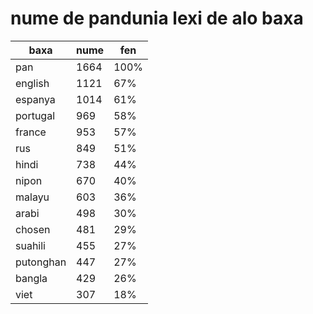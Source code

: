 # nume de pandunia lexi de alo baxa

| baxa  | nume  | fen |
|-------|-------|-----|
| pan | 1664 | 100% |
| english | 1121 | 67% |
| espanya | 1014 | 61% |
| portugal | 969 | 58% |
| france | 953 | 57% |
| rus | 849 | 51% |
| hindi | 738 | 44% |
| nipon | 670 | 40% |
| malayu | 603 | 36% |
| arabi | 498 | 30% |
| chosen | 481 | 29% |
| suahili | 455 | 27% |
| putonghan | 447 | 27% |
| bangla | 429 | 26% |
| viet | 307 | 18% |
